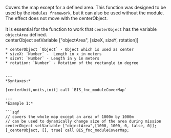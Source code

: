 Covers the map except for a defined area. This function was designed to be used by the `Modules framework`, but it can also be used without the module. The effect does not move with the centerObject.<br><br>
It is essential for the function to work that `centerObject` has the variable `objectArea` defined.<br>
<sqf inline>centerObject setVariable ["objectArea", [sizeX, sizeY, rotation]]
```
* centerObject `Object` - Object which is used as center
* sizeX: `Number` -  Length in x in meters
* sizeY: `Number` - Length in y in meters
* rotation: `Number` - Rotation of the rectangle in degree


---
*Syntaxes:*

[centerUnit,units,init] call `BIS_fnc_moduleCoverMap`

---
*Example 1:*

```sqf
// covers the whole map except an area of 1000m by 1000m
// can be used to dynamically change size of the area during mission
centerObject setVariable ["objectArea",[1000, 1000, 0, false, 0]];
[_centerObject, [], true] call BIS_fnc_moduleCoverMap;
```
